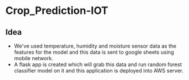 # Crop_Prediction-IOT

## Idea 
- We've used temperature, humidity and moisture sensor data as the features for the model and this data is sent to google sheets using mobile network.
- A flask app is created which will grab this data and run random forest classifier model on it and this application is deployed into AWS server. 

